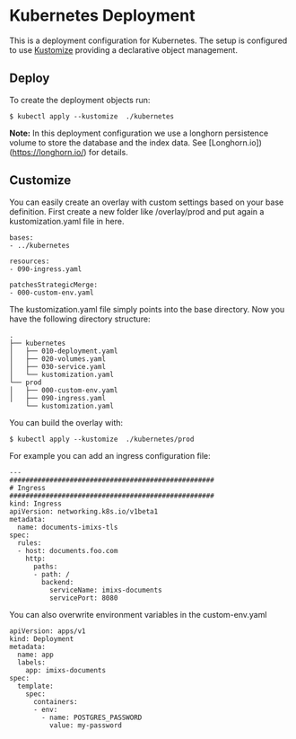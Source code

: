 # Kubernetes Deployment

This is a deployment configuration for Kubernetes. The setup is configured to use [Kustomize](https://kubernetes.io/docs/tasks/manage-kubernetes-objects/kustomization/) providing a declarative object management.


## Deploy

To create the deployment objects run:

	$ kubectl apply --kustomize  ./kubernetes


**Note:** In this deployment configuration we use a longhorn persistence volume to store the database and the index data. See [Longhorn.io])(https://longhorn.io/) for details. 
	
## Customize

You can easily create an overlay with custom settings based on your base definition. First create a new folder like /overlay/prod and put again a kustomization.yaml file in here.

	bases:
	- ../kubernetes
	
	resources:
	- 090-ingress.yaml
	
	patchesStrategicMerge:
	- 000-custom-env.yaml


The kustomization.yaml file simply points into the base directory. Now you have the following directory structure:

	.
	├── kubernetes
	│   ├── 010-deployment.yaml
	│   ├── 020-volumes.yaml
	│   ├── 030-service.yaml
	│   └── kustomization.yaml
	└── prod
	│   ├── 000-custom-env.yaml
	│   ├── 090-ingress.yaml
	    └── kustomization.yaml

You can build the overlay with:

	$ kubectl apply --kustomize  ./kubernetes/prod

For example you can add an ingress configuration file:


	---
	###################################################
	# Ingress
	###################################################
	kind: Ingress
	apiVersion: networking.k8s.io/v1beta1
	metadata:
	  name: documents-imixs-tls
	spec:
	  rules:
	  - host: documents.foo.com
	    http:
	      paths:
	      - path: /
	        backend:
	          serviceName: imixs-documents
	          servicePort: 8080


You can also overwrite environment variables in the custom-env.yaml


	apiVersion: apps/v1
	kind: Deployment
	metadata:
	  name: app
	  labels: 
	    app: imixs-documents
	spec:
	  template:
	    spec:
	      containers:
	      - env:
	        - name: POSTGRES_PASSWORD
	          value: my-password
          
          

          